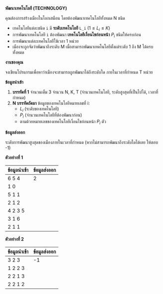 **พัฒนาเทคโนโลยี (TECHNOLOGY)**

คุณต้องการสร้างเมืองในโลกเสมือน โดยต้องพัฒนาเทคโนโลยีทั้งหมด N ชนิด
* เทคโนโลยีแต่ละชนิด `i` มี **ระดับเทคโนโลยี** `L_i` ($1 \le L_i \le K$)
* การพัฒนาเทคโนโลยี `i` ต้องพัฒนา **เทคโนโลยีเงื่อนไขก่อนหน้า** $P_i$ ชนิดให้ครบก่อน
* การพัฒนาแต่ละเทคโนโลยีใช้เวลา 1 หน่วย
* เมืองจะถูกจัดว่าพัฒนาถึงระดับ M เมื่อสามารถพัฒนาเทคโนโลยีตั้งแต่ระดับ 1 ถึง M ได้ครบทั้งหมด

**งานของคุณ**

จงเขียนโปรแกรมเพื่อหาว่าเมืองจะสามารถถูกพัฒนาได้ถึงระดับใด ภายในเวลาที่กำหนด T หน่วย

**ข้อมูลนำเข้า**

1.  **บรรทัดที่ 1** จำนวนเต็ม 3 จำนวน N, K, T (จำนวนเทคโนโลยี, ระดับสูงสุดที่เป็นไปได้, เวลาที่กำหนด)
2.  **N บรรทัดถัดมา** ข้อมูลของเทคโนโลยีหมายเลขที่ i:
    * $L_i$ (ระดับของเทคโนโลยี)
    * $P_i$ (จำนวนเทคโนโลยีที่ต้องพัฒนาก่อน)
    * ตามด้วยหมายเลขของเทคโนโลยีเงื่อนไขก่อนหน้า $P_i$ ตัว

**ข้อมูลส่งออก**

ระดับการพัฒนาสูงสุดของเมืองภายในเวลาที่กำหนด (หากไม่สามารถพัฒนาถึงระดับใดได้เลย ให้ตอบ -1)

**ตัวอย่างที่ 1**

| ข้อมูลนำเข้า | ข้อมูลส่งออก |
| :--- | :--- |
| 6 5 4 | 2 |
| 1 0 | |
| 5 1 1 | |
| 2 1 2 | |
| 4 2 3 5 | |
| 3 1 6 | |
| 2 1 1 | |

**ตัวอย่างที่ 2**

| ข้อมูลนำเข้า | ข้อมูลส่งออก |
| :--- | :--- |
| 3 2 3 | -1 |
| 1 2 2 3 | |
| 2 2 1 3 | |
| 2 2 1 2 | |